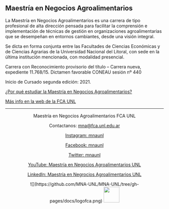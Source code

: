 ## Maestría en Negocios Agroalimentarios

La Maestría en Negocios Agroalimentarios es una carrera de tipo profesional de alta dirección pensada para facilitar la comprensión e implementación de técnicas de gestión en organizaciones agroalimentarias que se desempeñan en entornos cambiantes, desde una visión integral.

Se dicta en forma conjunta entre las Facultades de Ciencias Económicas y de Ciencias Agrarias de la Universidad Nacional del Litoral, con sede en la última institución mencionada, con modalidad presencial.

Carrera con Reconocimiento provisorio del título – Carrera nueva, expediente 11.768/15. Dictamen favorable CONEAU sesión nº 440

Inicio de Cursado segunda edición: 2021.

[¿Por qué estudiar la Maestría en Negocios Agroalimentarios?](por-que-estudiar.html) 

[Más info en la web de la FCA UNL](https://www.fca.unl.edu.ar/posgrado/negocios-agroalimentarios/) 

<hr />
<p style="text-align: center;">
Maestría en Negocios Agroalimentarios FCA UNL
  <a href="https://www.fca.unl.edu.ar/posgrado/negocios-agroalimentarios/">
  </a>
  
<p style="text-align: center;">
  Contactanos:  
  <a href="mna@fca.unl.edu.ar/">
mna@fca.unl.edu.ar
<p style="text-align: center;">
  <a href="https://www.instagram.com/mnaunl/">
Instagram: mnaunl
<p style="text-align: center;">
  <a href="https://www.facebook.com/mnaunl">
Facebook: mnaunl
<p style="text-align: center;">
  <a href="https://twitter.com/mnaunl">
Twitter: mnaunl
<p style="text-align: center;">
  <a href="https://www.youtube.com/channel/UCy17q1DK9C9AJV9dGXQV7jw">
YouTube: Maestría en Negocios Agroalimentarios UNL
<p style="text-align: center;">
  <a href="https://www.linkedin.com/company/maestr%C3%ADa-en-negrocios-agroalimentarios-unl">
LinkedIn: Maestría en Negrocios Agroalimentarios UNL

  </a>
  <p style="text-align: center;">
  ![](https://github.com/MNA-UNL/MNA-UNL/tree/gh-pages/docs/logofca.png)
  <img src="https://github.com/MNA-UNL/MNA-UNL/tree/gh-pages/docs/logofce.png", style="height:50px;"/>


